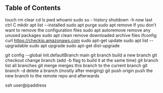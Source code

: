 ## Table of Contents
touch <fileName>
rm <fileName>
clear 
cd
ls
pwd
whoami
sudo su -
history
shutdown -h now
last
ctrl C
mkdir <NewDirectoryName>
apt list --installed
sudo apt purge <application-name>
sudo apt remove <application-name>      If you don't want to remove the configuration files
sudo apt autoremove                     remove any unused packages
sudo apt clean                          remove downloaded archive files
ifconfig
curl https://checkip.amazonaws.com
sudo apt-get update
sudo apt list --upgradable
sudo apt upgrade
sudo apt-get dist-upgrade



git config --global init.defaultBranch main
git branch <new-branch>                 build a new branch
git checkout <branch-name>              change branch (add -b flag to build it at the same time)
git branch                              list all branches
git merge <branch-name>                 merges this branch to the current branch
git branch -d <branch-name>             delete a branch (mostly after merging)
git push origin <branch-name>           push the new branch to the remote repo and afterwards









ssh user@ipaddress

